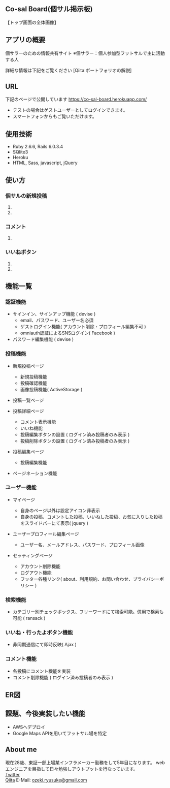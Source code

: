 ## Co-sal Board(個サル掲示板)
【トップ画面の全体画像】

## アプリの概要
個サラーのための情報共有サイト
※個サラー：個人参加型フットサルで主に活動する人

詳細な情報は下記をご覧ください
[Qiita:ポートフォリオの解説]

## URL
下記のページで公開しています
https://co-sal-board.herokuapp.com/

* テストの場合はゲストユーザーとしてログインできます。
* スマートフォンからもご覧いただけます。


## 使用技術
* Ruby 2.6.6, Rails 6.0.3.4
* SQlite3
* Heroku
* HTML, Sass, javascript, jQuery

## 使い方
### 個サルの新規投稿
1.
2.
### コメント
1.
### いいねボタン
1.
2.


## 機能一覧
### 認証機能  
+ サインイン、サインアップ機能 ( devise )  
  * email、パスワード、ユーザー名必須  
  * ゲストログイン機能( アカウント削除・プロフィール編集不可 )
  * omniauth認証によるSNSログイン( Facebook )  
+ パスワード編集機能 ( devise )

### 投稿機能
+ 新規投稿ページ
  * 新規投稿機能
  * 投稿確認機能
  * 画像投稿機能( ActiveStorage )
+ 投稿一覧ページ
+ 投稿詳細ページ
  * コメント表示機能
  * いいね機能
  * 投稿編集ボタンの設置 ( ログイン済み投稿者のみ表示 )
  * 投稿削除ボタンの設置 ( ログイン済み投稿者のみ表示 )
+ 投稿編集ページ
  * 投稿編集機能

+ ページネーション機能
### ユーザー機能
+ マイページ  
  * 自身のページ以外は設定アイコン非表示
  * 自身の投稿、コメントした投稿、いいねした投稿、お気に入りした投稿をスライドバーにて表示( jquery )
+ ユーザープロフィール編集ページ
  * ユーザー名、メールアドレス、パスワード、プロフィール画像

+ セッティングページ
  * アカウント削除機能
  * ログアウト機能
  * フッター各種リンク( about、利用規約、お問い合わせ、プライバシーポリシー )
### 検索機能
+ カテゴリー別チェックボックス、フリーワードにて検索可能。併用で検索も可能 ( ransack )
### いいね・行ったよボタン機能
+ 非同期通信にて即時反映( Ajax )
### コメント機能
+ 各投稿にコメント機能を実装
+ コメント削除機能 ( ログイン済み投稿者のみ表示 )

## ER図


## 課題、今後実装したい機能
* AWSへデプロイ
* Google Maps APIを用いてフットサル場を特定

## About me
現在28歳、東証一部上場某インフラメーカー勤務をして5年目になります。
webエンジニアを目指して日々勉強しアウトプットを行なっています。  
[Twitter](https://twitter.com/ozeryu7)  
[Qiita](https://qiita.com/ozeryu7)
E-Mail: [ozeki.ryusuke@gmail.com](ozeki.ryusuke@gmail.com)
